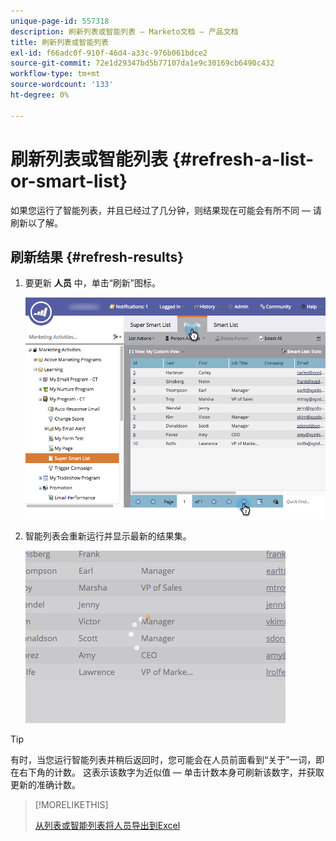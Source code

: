 ```yaml
---
unique-page-id: 557318
description: 刷新列表或智能列表 — Marketo文档 — 产品文档
title: 刷新列表或智能列表
exl-id: f66adc0f-910f-46d4-a33c-976b061bdce2
source-git-commit: 72e1d29347bd5b77107da1e9c30169cb6490c432
workflow-type: tm+mt
source-wordcount: '133'
ht-degree: 0%

---
```


# 刷新列表或智能列表 {#refresh-a-list-or-smart-list}

如果您运行了智能列表，并且已经过了几分钟，则结果现在可能会有所不同 — 请刷新以了解。

## 刷新结果 {#refresh-results}

1. 要更新 **人员** 中，单击“刷新”图标。

   ![](assets/refreshbutton.png)

1. 智能列表会重新运行并显示最新的结果集。

   ![](assets/loadingrefresh.png)

>[!TIP]
>
>有时，当您运行智能列表并稍后返回时，您可能会在人员前面看到“关于”一词，即在右下角的计数。 这表示该数字为近似值 — 单击计数本身可刷新该数字，并获取更新的准确计数。

>[!MORELIKETHIS]
>
>[从列表或智能列表将人员导出到Excel](/help/marketo/product-docs/core-marketo-concepts/smart-lists-and-static-lists/managing-people-in-smart-lists/export-people-to-excel-from-a-list-or-smart-list.md)
